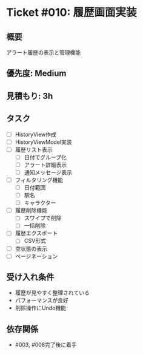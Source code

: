 # Ticket #010: 履歴画面実装

## 概要
アラート履歴の表示と管理機能

## 優先度: Medium
## 見積もり: 3h

## タスク
- [ ] HistoryView作成
- [ ] HistoryViewModel実装
- [ ] 履歴リスト表示
  - [ ] 日付でグループ化
  - [ ] アラート詳細表示
  - [ ] 通知メッセージ表示
- [ ] フィルタリング機能
  - [ ] 日付範囲
  - [ ] 駅名
  - [ ] キャラクター
- [ ] 履歴削除機能
  - [ ] スワイプで削除
  - [ ] 一括削除
- [ ] 履歴エクスポート
  - [ ] CSV形式
- [ ] 空状態の表示
- [ ] ページネーション

## 受け入れ条件
- 履歴が見やすく整理されている
- パフォーマンスが良好
- 削除操作にUndo機能

## 依存関係
- #003, #008完了後に着手

